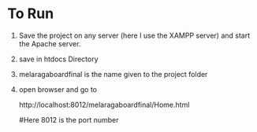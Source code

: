 # To Run
1. Save the project on any server (here I use the XAMPP server) and start the Apache server.
2. save in  htdocs Directory
3. melaragaboardfinal is the name given to the project folder
4. open browser and go to
 
   http://localhost:8012/melaragaboardfinal/Home.html

   #Here 8012 is the port number 
   
